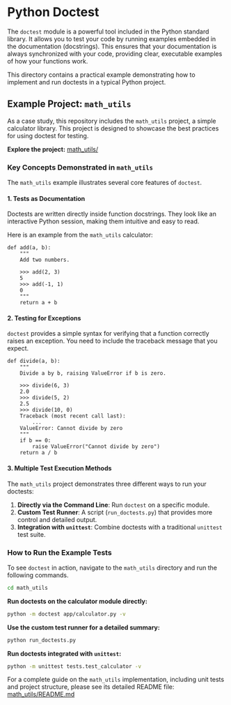 # Python Doctest

The `doctest` module is a powerful tool included in the Python standard library. It allows you to test your code by running examples embedded in the documentation (docstrings). This ensures that your documentation is always synchronized with your code, providing clear, executable examples of how your functions work.

This directory contains a practical example demonstrating how to implement and run doctests in a typical Python project.

## Example Project: `math_utils`

As a case study, this repository includes the `math_utils` project, a simple calculator library. This project is designed to showcase the best practices for using doctest for testing.

**Explore the project:** [math_utils/](./math_utils/)

### Key Concepts Demonstrated in `math_utils`

The `math_utils` example illustrates several core features of `doctest`.

#### 1. Tests as Documentation

Doctests are written directly inside function docstrings. They look like an interactive Python session, making them intuitive and easy to read.

Here is an example from the `math_utils` calculator:
```python-beginner/workspace/8_testing/doctest/math_utils/app/calculator.py#L5-14
def add(a, b):
    """
    Add two numbers.

    >>> add(2, 3)
    5
    >>> add(-1, 1)
    0
    """
    return a + b
```

#### 2. Testing for Exceptions

`doctest` provides a simple syntax for verifying that a function correctly raises an exception. You need to include the traceback message that you expect.

```python-beginner/workspace/8_testing/doctest/math_utils/app/calculator.py#L32-45
def divide(a, b):
    """
    Divide a by b, raising ValueError if b is zero.

    >>> divide(6, 3)
    2.0
    >>> divide(5, 2)
    2.5
    >>> divide(10, 0)
    Traceback (most recent call last):
        ...
    ValueError: Cannot divide by zero
    """
    if b == 0:
        raise ValueError("Cannot divide by zero")
    return a / b
```

#### 3. Multiple Test Execution Methods

The `math_utils` project demonstrates three different ways to run your doctests:

1.  **Directly via the Command Line**: Run `doctest` on a specific module.
2.  **Custom Test Runner**: A script (`run_doctests.py`) that provides more control and detailed output.
3.  **Integration with `unittest`**: Combine doctests with a traditional `unittest` test suite.

### How to Run the Example Tests

To see `doctest` in action, navigate to the `math_utils` directory and run the following commands.

```bash
cd math_utils
```

**Run doctests on the calculator module directly:**
```bash
python -m doctest app/calculator.py -v
```

**Use the custom test runner for a detailed summary:**
```bash
python run_doctests.py
```

**Run doctests integrated with `unittest`:**
```bash
python -m unittest tests.test_calculator -v
```

For a complete guide on the `math_utils` implementation, including unit tests and project structure, please see its detailed README file:
[math_utils/README.md](./math_utils/README.md)